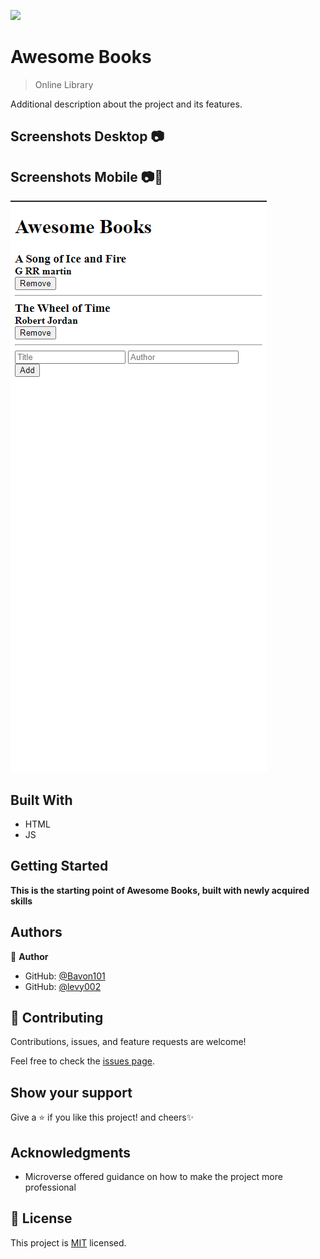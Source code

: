 ![](https://img.shields.io/badge/Microverse-blueviolet)

# Awesome Books

> Online Library
<!-- ![screenshot](./hello_microverse.png) -->

<!-- ## You can access the live portfolio [here](https://bavon101.github.io/my_portfolio/#About) -->

Additional description about the project and its features.
## Screenshots Desktop 📷


## Screenshots Mobile 📷📲
![screenshot](./src/screenshots/screen_0_0.PNG)
## Built With

- HTML
- JS


<!-- ## Live Demo -->

<!-- [Live Demo Link](https://livedemo.com) -->


## Getting Started

**This is the starting point of Awesome Books, built with newly acquired skills**



<!-- To get a local copy up and running follow these simple example steps.

### Prerequisites

### Setup

### Install

### Usage

### Run tests

### Deployment -->



## Authors

👤 **Author**

- GitHub: [@Bavon101](https://github.com/Bavon101)
- GitHub: [@levy002](https://github.com/levy002)



## 🤝 Contributing

Contributions, issues, and feature requests are welcome!

Feel free to check the [issues page](../../issues/).

## Show your support

Give a ⭐️ if you like this project! and cheers✨

## Acknowledgments

- Microverse offered guidance on how to make the project more professional



## 📝 License

This project is [MIT](./MIT.md) licensed.